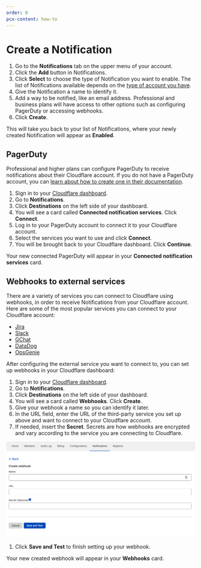 ```yaml
---
order: 0
pcx-content: how-to
---
```


# Create a Notification

1. Go to the **Notifications** tab on the upper menu of your account.
1. Click the **Add** button in Notifications.
1. Click **Select** to choose the type of Notification you want to enable. The list of Notifications available depends on the [type of account you have](/notifications/notification-available).
1. Give the Notification a name to identify it. 
1. Add a way to be notified, like an email address. Professional and business plans will have access to other options such as configuring PagerDuty or accessing webhooks.
1. Click **Create**.

This will take you back to your list of Notifications, where your newly created Notification will appear as **Enabled**.

## PagerDuty
Professional and higher plans can configure PagerDuty to receive notifications about their Cloudflare account. If you do not have a PagerDuty account, you can [learn about how to create one in their documentation](https://support.pagerduty.com/docs/quick-start-guide).

1. Sign in to your [Cloudflare dashboard](https://dash.cloudflare.com/login).
1. Go to **Notifications**.
1. Click **Destinations** on the left side of your dashboard.
1. You will see a card called **Connected notification services**. Click **Connect**.
1. Log in to your PagerDuty account to connect it to your Cloudflare account.
1. Select the services you want to use and click **Connect**.
1. You will be brought back to your Cloudflare dashboard. Click **Continue**.

Your new connected PagerDuty will appear in your **Connected notification services** card.

## Webhooks to external services

There are a variety of services you can connect to Cloudflare using webhooks, in order to receive Notifications from your Cloudflare account. Here are some of the most popular services you can connect to your Cloudflare account:

* [Jira](https://developer.atlassian.com/server/jira/platform/webhooks/) 
* [Slack](https://api.slack.com/messaging/webhooks)
* [GChat](https://developers.google.com/chat/how-tos/webhooks)
* [DataDog](https://docs.datadoghq.com/developers/guide/calling-on-datadog-s-api-with-the-webhooks-integration/)
* [OpsGenie](https://docs.opsgenie.com/docs/integration-api)

After configuring the external service you want to connect to, you can set up webhooks in your Cloudflare dashboard:

1. Sign in to your [Cloudflare dashboard](https://dash.cloudflare.com/login).
1. Go to **Notifications**. 
1. Click **Destinations** on the left side of your dashboard.
1. You will see a card called **Webhooks**. Click **Create**.
1. Give your webhook a name so you can identify it later.
1. In the URL field, enter the URL of the third-party service you set up above and want to connect to your Cloudflare account.
1. If needed, insert the **Secret**. Secrets are how webhooks are encrypted and vary according to the service you are connecting to Cloudflare.

  ![Webhooks secret](../../static/images/notifications/webhooks.png)

1. Click **Save and Test** to finish setting up your webhook.

Your new created webhook will appear in your **Webhooks** card.
